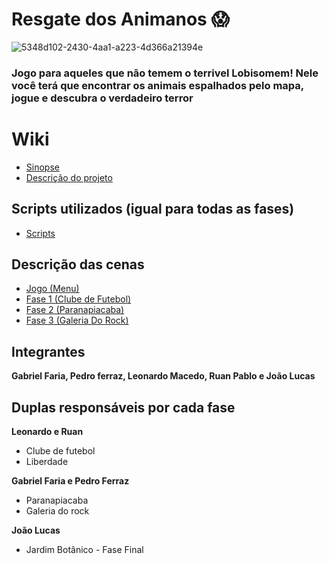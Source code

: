 # Resgate dos Animanos 😱
  ![5348d102-2430-4aa1-a223-4d366a21394e](https://github.com/user-attachments/assets/76e172b5-8833-4402-9097-dc49e1f9a6e5)
### Jogo para aqueles que não temem o terrivel Lobisomem! Nele você terá que encontrar os animais espalhados pelo mapa, jogue e descubra o verdadeiro terror

# Wiki
- <a href="https://github.com/Gabriele-sousa/EnredoSp/wiki/Sinopse-Geral"> Sinopse </a>
- <a href="https://github.com/Gabriele-sousa/EnredoSp/wiki/Descri%C3%A7%C3%A3o-do-projeto"> Descrição do projeto </a>

## Scripts utilizados (igual para todas as fases)
- <a href="https://github.com/RuanPSilva/EnredoSp/wiki/Scripts"> Scripts </a>

## Descrição das cenas
- <a href="https://github.com/RuanPSilva/EnredoSp/wiki/Jogo-(Menu)"> Jogo (Menu) </a>
- <a href="https://github.com/RuanPSilva/EnredoSp/wiki/Fase-1"> Fase 1 (Clube de Futebol) </a>
- <a href="https://github.com/RuanPSilva/EnredoSp/wiki/Fase-2-(Paranapiacaba)"> Fase 2 (Paranapiacaba)</a>
- <a href="https://github.com/RuanPSilva/EnredoSp/wiki/Fase-3-%E2%80%90-Galeria-Do-Rock"> Fase 3 (Galeria Do Rock)</a>


## Integrantes
**Gabriel Faria, Pedro ferraz, Leonardo Macedo, Ruan Pablo e João Lucas**

## Duplas responsáveis por cada fase

**Leonardo e Ruan**
* Clube de futebol
* Liberdade

**Gabriel Faria e Pedro Ferraz**
* Paranapiacaba
* Galeria do rock

**João Lucas**
* Jardim Botânico - Fase Final
